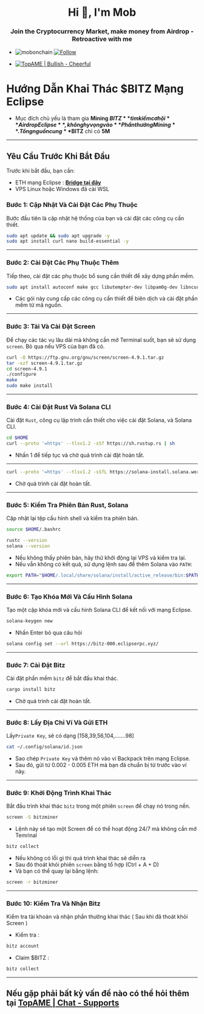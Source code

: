  <h1 align="center">Hi 👋, I'm Mob</h1>
<h3 align="center">Join the Cryptocurrency Market, make money from Airdrop - Retroactive with me</h3>

- <p align="left"> <img src="https://komarev.com/ghpvc/?username=mobonchain&label=Profile%20views&color=0e75b6&style=flat" alt="mobonchain" /> <a href="https://github.com/mobonchain"> <img src="https://img.shields.io/github/followers/mobonchain?label=Follow&style=social" alt="Follow" /> </a> </p>

- [![TopAME | Bullish - Cheerful](https://img.shields.io/badge/TopAME%20|%20Bullish-Cheerful-blue?logo=telegram&style=flat)](https://t.me/xTopAME)

# Hướng Dẫn Khai Thác $BITZ Mạng Eclipse
- Mục đích chủ yếu là tham gia **Mining $BITZ** tìm kiếm cơ hội **Airdrop Eclipse**, không hy vọng vào **Phần thưởng Mining**. Tổng nguồn cung **$BITZ** chỉ có **5M** 
---

## Yêu Cầu Trước Khi Bắt Đầu

Trước khi bắt đầu, bạn cần:

- ETH mạng Eclipse : **[Bridge tại đây](https://bridge.eclipse.xyz/)**
- VPS Linux hoặc Windows đã cài WSL

### Bước 1: Cập Nhật Và Cài Đặt Các Phụ Thuộc

Bước đầu tiên là cập nhật hệ thống của bạn và cài đặt các công cụ cần thiết.

```bash
sudo apt update && sudo apt upgrade -y
sudo apt install curl nano build-essential -y
```
---

### Bước 2: Cài Đặt Các Phụ Thuộc Thêm

Tiếp theo, cài đặt các phụ thuộc bổ sung cần thiết để xây dựng phần mềm.

```bash
sudo apt install autoconf make gcc libutempter-dev libpam0g-dev libncurses5-dev -y
```

- Các gói này cung cấp các công cụ cần thiết để biên dịch và cài đặt phần mềm từ mã nguồn.

---

### Bước 3: Tải Và Cài Đặt Screen

Để chạy các tác vụ lâu dài mà không cần mở Terminal suốt, bạn sẽ sử dụng `screen`. Bỏ qua nếu VPS của bạn đã có.

```bash
curl -O https://ftp.gnu.org/gnu/screen/screen-4.9.1.tar.gz
tar -xzf screen-4.9.1.tar.gz
cd screen-4.9.1
./configure
make
sudo make install
```
---

### Bước 4: Cài Đặt Rust Và Solana CLI

Cài đặt `Rust`, công cụ lập trình cần thiết cho việc cài đặt Solana, và Solana CLI.

```bash
cd $HOME
curl --proto '=https' --tlsv1.2 -sSf https://sh.rustup.rs | sh
```
- Nhấn 1 để tiếp tục và chờ quá trình cài đặt hoàn tất.
---

```bash
curl --proto '=https' --tlsv1.2 -sSfL https://solana-install.solana.workers.dev | bash
```

- Chờ quá trình cài đặt hoàn tất.

---

### Bước 5: Kiểm Tra Phiên Bản Rust, Solana

Cập nhật lại tệp cấu hình shell và kiểm tra phiên bản.

```bash
source $HOME/.bashrc
```
```bash
rustc --version
solana --version
```

- Nếu không thấy phiên bản, hãy thử khởi động lại VPS và kiểm tra lại.
- Nếu vẫn không có kết quả, sử dụng lệnh sau để thêm Solana vào `PATH`:

```bash
export PATH="$HOME/.local/share/solana/install/active_release/bin:$PATH"
```

---

### Bước 6: Tạo Khóa Mới Và Cấu Hình Solana

Tạo một cặp khóa mới và cấu hình Solana CLI để kết nối với mạng Eclipse.

```bash
solana-keygen new
```
- Nhấn Enter bỏ qua câu hỏi

```bash
solana config set --url https://bitz-000.eclipserpc.xyz/
```
---

### Bước 7: Cài Đặt Bitz

Cài đặt phần mềm `bitz` để bắt đầu khai thác.

```bash
cargo install bitz
```
- Chờ quá trình cài đặt hoàn tất.
---

### Bước 8: Lấy Địa Chỉ Ví Và Gửi ETH

Lấy`Private Key`, sẽ có dạng [158,39,56,104,.......98]

```bash
cat ~/.config/solana/id.json
```
- Sao chép `Private Key` và thêm nó vào ví Backpack trên mạng Eclipse.
- Sau đó, gửi từ 0.002 - 0.005 ETH mà bạn đã chuẩn bị từ trước vào ví này.
---

### Bước 9: Khởi Động Trình Khai Thác

Bắt đầu trình khai thác `bitz` trong một phiên `screen` để chạy nó trong nền.

```bash
screen -S bitzminer
```
- Lệnh này sẽ tạo một Screen để có thể hoạt động 24/7 mà không cần mở Temrinal
```bash
bitz collect
```
- Nếu không có lỗi gì thì quá trình khai thác sẽ diễn ra
- Sau đó thoát khỏi phiên `screen` bằng tổ hợp (Ctrl + A + D)
- Và bạn có thể quay lại bằng lệnh:
```bash
screen -r bitzminer
```
---

### Bước 10: Kiểm Tra Và Nhận Bitz

Kiểm tra tài khoản và nhận phần thưởng khai thác ( Sau khi đã thoát khỏi Screen )
- Kiểm tra :
```bash
bitz account
```
- Claim $BITZ :
```bash
bitz collect
```
---

## Nếu gặp phải bất kỳ vấn đề nào có thể hỏi thêm tại **[TopAME | Chat - Supports](https://t.me/yTopAME)**
